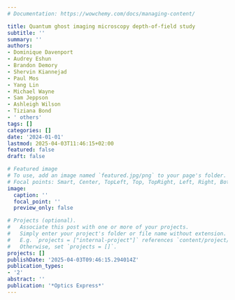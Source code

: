 ```yaml
---
# Documentation: https://wowchemy.com/docs/managing-content/

title: Quantum ghost imaging microscopy depth-of-field study
subtitle: ''
summary: ''
authors:
- Dominique Davenport
- Audrey Eshun
- Brandon Demory
- Shervin Kiannejad
- Paul Mos
- Yang Lin
- Michael Wayne
- Sam Jeppson
- Ashleigh Wilson
- Tiziana Bond
- ' others'
tags: []
categories: []
date: '2024-01-01'
lastmod: 2025-04-03T11:46:15+02:00
featured: false
draft: false

# Featured image
# To use, add an image named `featured.jpg/png` to your page's folder.
# Focal points: Smart, Center, TopLeft, Top, TopRight, Left, Right, BottomLeft, Bottom, BottomRight.
image:
  caption: ''
  focal_point: ''
  preview_only: false

# Projects (optional).
#   Associate this post with one or more of your projects.
#   Simply enter your project's folder or file name without extension.
#   E.g. `projects = ["internal-project"]` references `content/project/deep-learning/index.md`.
#   Otherwise, set `projects = []`.
projects: []
publishDate: '2025-04-03T09:46:15.294014Z'
publication_types:
- '2'
abstract: ''
publication: '*Optics Express*'
---
```

